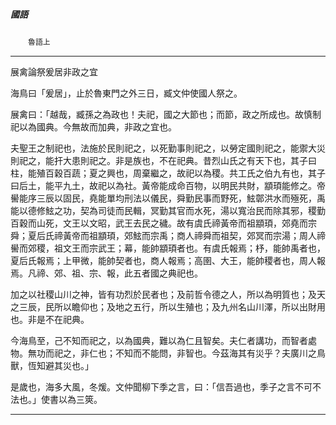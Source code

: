 

##### 國語
　　`魯語上`

* * *

展禽論祭爰居非政之宜

海鳥曰「爰居」，止於魯東門之外三日，臧文仲使國人祭之。

展禽曰：「越哉，臧孫之為政也！夫祀，國之大節也；而節，政之所成也。故慎制祀以為國典。今無故而加典，非政之宜也。

夫聖王之制祀也，法施於民則祀之，以死勤事則祀之，以勞定國則祀之，能禦大災則祀之，能扞大患則祀之。非是族也，不在祀典。昔烈山氏之有天下也，其子曰柱，能殖百穀百蔬；夏之興也，周棄繼之，故祀以為稷。共工氏之伯九有也，其子曰后土，能平九土，故祀以為社。黃帝能成命百物，以明民共財，顓頊能修之。帝嚳能序三辰以固民，堯能單均刑法以儀民，舜勤民事而野死，鮌鄣洪水而殛死，禹能以德修鮌之功，契為司徒而民輯，冥勤其官而水死，湯以寬治民而除其邪，稷勤百穀而山死，文王以文昭，武王去民之穢。故有虞氏禘黃帝而祖顓頊，郊堯而宗舜；夏后氏禘黃帝而祖顓頊，郊鮌而宗禹；商人禘舜而祖契，郊冥而宗湯；周人禘嚳而郊稷，祖文王而宗武王；幕，能帥顓頊者也。有虞氏報焉；杼，能帥禹者也，夏后氏報焉；上甲微，能帥契者也，商人報焉；高圉、大王，能帥稷者也，周人報焉。凡禘、郊、祖、宗、報，此五者國之典祀也。

加之以社稷山川之神，皆有功烈於民者也；及前哲令德之人，所以為明質也；及天之三辰，民所以瞻仰也；及地之五行，所以生殖也；及九州名山川澤，所以出財用也。非是不在祀典。

今海鳥至，己不知而祀之，以為國典，難以為仁且智矣。夫仁者講功，而智者處物。無功而祀之，非仁也；不知而不能問，非智也。今茲海其有災乎？夫廣川之鳥獸，恆知避其災也。」

是歲也，海多大風，冬煖。文仲聞柳下季之言，曰：「信吾過也，季子之言不可不法也。」使書以為三筴。

* * *


